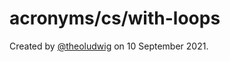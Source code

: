 # acronyms/cs/with-loops

Created by [@theoludwig](https://github.com/theoludwig) on 10 September 2021.
